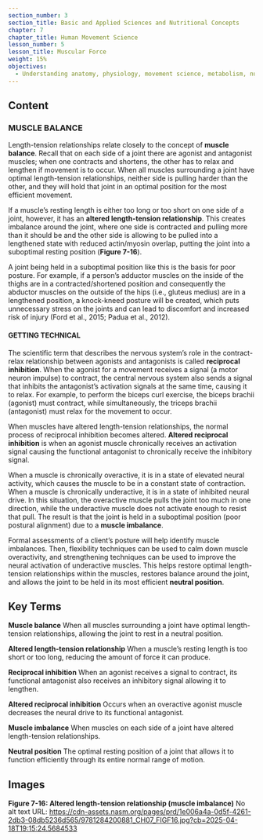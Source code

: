 ```yaml
---
section_number: 3
section_title: Basic and Applied Sciences and Nutritional Concepts
chapter: 7
chapter_title: Human Movement Science
lesson_number: 5
lesson_title: Muscular Force
weight: 15%
objectives:
  - Understanding anatomy, physiology, movement science, metabolism, nutrition, and supplementation.
---
```


## Content
### MUSCLE BALANCE

Length-tension relationships relate closely to the concept of **muscle balance**. Recall that on each side of a joint there are agonist and antagonist muscles; when one contracts and shortens, the other has to relax and lengthen if movement is to occur. When all muscles surrounding a joint have optimal length-tension relationships, neither side is pulling harder than the other, and they will hold that joint in an optimal position for the most efficient movement.

If a muscle’s resting length is either too long or too short on one side of a joint, however, it has an **altered length-tension relationship**. This creates imbalance around the joint, where one side is contracted and pulling more than it should be and the other side is allowing to be pulled into a lengthened state with reduced actin/myosin overlap, putting the joint into a suboptimal resting position (**Figure 7-16**).

A joint being held in a suboptimal position like this is the basis for poor posture. For example, if a person’s adductor muscles on the inside of the thighs are in a contracted/shortened position and consequently the abductor muscles on the outside of the hips (i.e., gluteus medius) are in a lengthened position, a knock-kneed posture will be created, which puts unnecessary stress on the joints and can lead to discomfort and increased risk of injury (Ford et al., 2015; Padua et al., 2012).

#### GETTING TECHNICAL

The scientific term that describes the nervous system’s role in the contract-relax relationship between agonists and antagonists is called **reciprocal inhibition**. When the agonist for a movement receives a signal (a motor neuron impulse) to contract, the central nervous system also sends a signal that inhibits the antagonist’s activation signals at the same time, causing it to relax. For example, to perform the biceps curl exercise, the biceps brachii (agonist) must contract, while simultaneously, the triceps brachii (antagonist) must relax for the movement to occur.

When muscles have altered length-tension relationships, the normal process of reciprocal inhibition becomes altered. **Altered reciprocal inhibition** is when an agonist muscle chronically receives an activation signal causing the functional antagonist to chronically receive the inhibitory signal.

When a muscle is chronically overactive, it is in a state of elevated neural activity, which causes the muscle to be in a constant state of contraction. When a muscle is chronically underactive, it is in a state of inhibited neural drive. In this situation, the overactive muscle pulls the joint too much in one direction, while the underactive muscle does not activate enough to resist that pull. The result is that the joint is held in a suboptimal position (poor postural alignment) due to a **muscle imbalance**.

Formal assessments of a client’s posture will help identify muscle imbalances. Then, flexibility techniques can be used to calm down muscle overactivity, and strengthening techniques can be used to improve the neural activation of underactive muscles. This helps restore optimal length-tension relationships within the muscles, restores balance around the joint, and allows the joint to be held in its most efficient **neutral position**.

## Key Terms

**Muscle balance**
When all muscles surrounding a joint have optimal length-tension relationships, allowing the joint to rest in a neutral position.

**Altered length-tension relationship**
When a muscle’s resting length is too short or too long, reducing the amount of force it can produce.

**Reciprocal inhibition**
When an agonist receives a signal to contract, its functional antagonist also receives an inhibitory signal allowing it to lengthen.

**Altered reciprocal inhibition**
Occurs when an overactive agonist muscle decreases the neural drive to its functional antagonist.

**Muscle imbalance**
When muscles on each side of a joint have altered length-tension relationships.

**Neutral position**
The optimal resting position of a joint that allows it to function efficiently through its entire normal range of motion.

## Images

**Figure 7-16: Altered length-tension relationship (muscle imbalance)**
No alt text
URL: https://cdn-assets.nasm.org/pages/prd/1e006a4a-0d5f-4261-2db3-08db5236d565/9781284200881_CH07_FIGF16.jpg?cb=2025-04-18T19:15:24.5684533